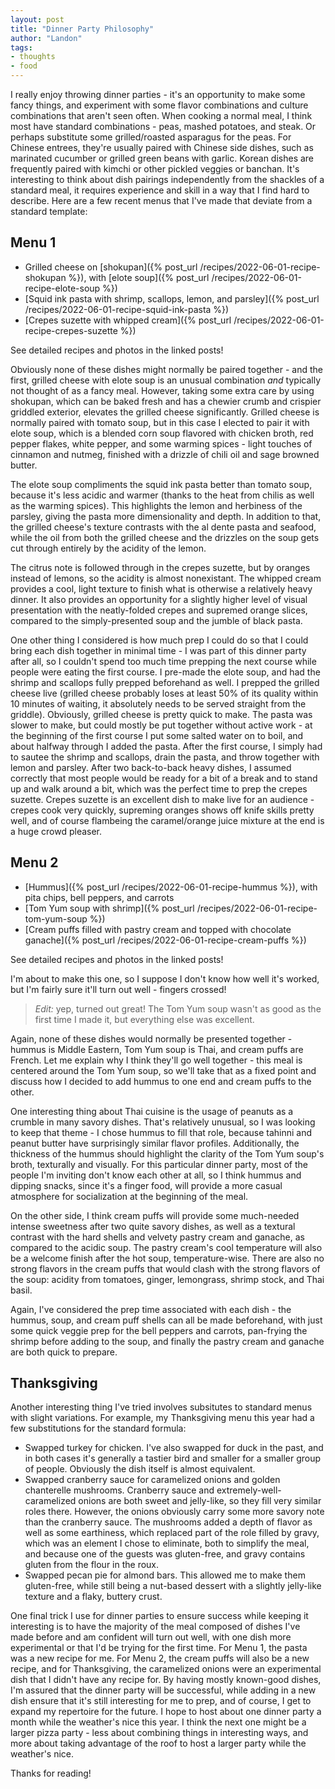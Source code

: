 ```yaml
---
layout: post
title: "Dinner Party Philosophy"
author: "Landon"
tags:
- thoughts
- food
---
```


I really enjoy throwing dinner parties - it's an opportunity to make some fancy things, and experiment with some flavor combinations and culture combinations that aren't seen often. When cooking a normal meal, I think most have standard combinations - peas, mashed potatoes, and steak. Or perhaps substitute some grilled/roasted asparagus for the peas. For Chinese entrees, they're usually paired with Chinese side dishes, such as marinated cucumber or grilled green beans with garlic. Korean dishes are frequently paired with kimchi or other pickled veggies or banchan. It's interesting to think about dish pairings independently from the shackles of a standard meal, it requires experience and skill in a way that I find hard to describe. Here are a few recent menus that I've made that deviate from a standard template:

## Menu 1
- Grilled cheese on [shokupan]({% post_url /recipes/2022-06-01-recipe-shokupan %}), with [elote soup]({% post_url /recipes/2022-06-01-recipe-elote-soup %})
- [Squid ink pasta with shrimp, scallops, lemon, and parsley]({% post_url /recipes/2022-06-01-recipe-squid-ink-pasta %})
- [Crepes suzette with whipped cream]({% post_url /recipes/2022-06-01-recipe-crepes-suzette %})

See detailed recipes and photos in the linked posts!

Obviously none of these dishes might normally be paired together - and the first, grilled cheese with elote soup is an unusual combination *and* typically not thought of as a fancy meal. However, taking some extra care by using shokupan, which can be baked fresh and has a chewier crumb and crispier griddled exterior, elevates the grilled cheese significantly. Grilled cheese is normally paired with tomato soup, but in this case I elected to pair it with elote soup, which is a blended corn soup flavored with chicken broth, red pepper flakes, white pepper, and some warming spices - light touches of cinnamon and nutmeg, finished with a drizzle of chili oil and sage browned butter.

The elote soup compliments the squid ink pasta better than tomato soup, because it's less acidic and warmer (thanks to the heat from chilis as well as the warming spices). This highlights the lemon and herbiness of the parsley, giving the pasta more dimensionality and depth. In addition to that, the grilled cheese's texture contrasts with the al dente pasta and seafood, while the oil from both the grilled cheese and the drizzles on the soup gets cut through entirely by the acidity of the lemon.

The citrus note is followed through in the crepes suzette, but by oranges instead of lemons, so the acidity is almost nonexistant. The whipped cream provides a cool, light texture to finish what is otherwise a relatively heavy dinner. It also provides an opportunity for a slightly higher level of visual presentation with the neatly-folded crepes and supremed orange slices, compared to the simply-presented soup and the jumble of black pasta.

One other thing I considered is how much prep I could do so that I could bring each dish together in minimal time - I was part of this dinner party after all, so I couldn't spend too much time prepping the next course while people were eating the first course. I pre-made the elote soup, and had the shrimp and scallops fully prepped beforehand as well. I prepped the grilled cheese live (grilled cheese probably loses at least 50% of its quality within 10 minutes of waiting, it absolutely needs to be served straight from the griddle). Obviously, grilled cheese is pretty quick to make. The pasta was slower to make, but could mostly be put together without active work - at the beginning of the first course I put some salted water on to boil, and about halfway through I added the pasta. After the first course, I simply had to sautee the shrimp and scallops, drain the pasta, and throw together with lemon and parsley. After two back-to-back heavy dishes, I assumed correctly that most people would be ready for a bit of a break and to stand up and walk around a bit, which was the perfect time to prep the crepes suzette. Crepes suzette is an excellent dish to make live for an audience - crepes cook very quickly, supreming oranges shows off knife skills pretty well, and of course flambeing the caramel/orange juice mixture at the end is a huge crowd pleaser.

## Menu 2
- [Hummus]({% post_url /recipes/2022-06-01-recipe-hummus %}), with pita chips, bell peppers, and carrots
- [Tom Yum soup with shrimp]({% post_url /recipes/2022-06-01-recipe-tom-yum-soup %})
- [Cream puffs filled with pastry cream and topped with chocolate ganache]({% post_url /recipes/2022-06-01-recipe-cream-puffs %})

See detailed recipes and photos in the linked posts!

I'm about to make this one, so I suppose I don't know how well it's worked, but I'm fairly sure it'll turn out well - fingers crossed!

> _Edit:_ yep, turned out great! The Tom Yum soup wasn't as good as the first time I made it, but everything else was excellent.

Again, none of these dishes would normally be presented together - hummus is Middle Eastern, Tom Yum soup is Thai, and cream puffs are French. Let me explain why I think they'll go well together - this meal is centered around the Tom Yum soup, so we'll take that as a fixed point and discuss how I decided to add hummus to one end and cream puffs to the other.

One interesting thing about Thai cuisine is the usage of peanuts as a crumble in many savory dishes. That's relatively unusual, so I was looking to keep that theme - I chose hummus to fill that role, because tahinni and peanut butter have surprisingly similar flavor profiles. Additionally, the thickness of the hummus should highlight the clarity of the Tom Yum soup's broth, texturally and visually. For this particular dinner party, most of the people I'm inviting don't know each other at all, so I think hummus and dipping snacks, since it's a finger food, will provide a more casual atmosphere for socialization at the beginning of the meal.

On the other side, I think cream puffs will provide some much-needed intense sweetness after two quite savory dishes, as well as a textural contrast with the hard shells and velvety pastry cream and ganache, as compared to the acidic soup. The pastry cream's cool temperature will also be a welcome finish after the hot soup, temperature-wise. There are also no strong flavors in the cream puffs that would clash with the strong flavors of the soup: acidity from tomatoes, ginger, lemongrass, shrimp stock, and Thai basil.

Again, I've considered the prep time associated with each dish - the hummus, soup, and cream puff shells can all be made beforehand, with just some quick veggie prep for the bell peppers and carrots, pan-frying the shrimp before adding to the soup, and finally the pastry cream and ganache are both quick to prepare.

## Thanksgiving
Another interesting thing I've tried involves subsitutes to standard menus with slight variations. For example, my Thanksgiving menu this year had a few substitutions for the standard formula:

- Swapped turkey for chicken. I've also swapped for duck in the past, and in both cases it's generally a tastier bird and smaller for a smaller group of people. Obviously the dish itself is almost equivalent.
- Swapped cranberry sauce for caramelized onions and golden chanterelle mushrooms. Cranberry sauce and extremely-well-caramelized onions are both sweet and jelly-like, so they fill very similar roles there. However, the onions obviously carry some more savory note than the cranberry sauce. The mushrooms added a depth of flavor as well as some earthiness, which replaced part of the role filled by gravy, which was an element I chose to eliminate, both to simplify the meal, and because one of the guests was gluten-free, and gravy contains gluten from the flour in the roux.
- Swapped pecan pie for almond bars. This allowed me to make them gluten-free, while still being a nut-based dessert with a slightly jelly-like texture and a flaky, buttery crust.

One final trick I use for dinner parties to ensure success while keeping it interesting is to have the majority of the meal composed of dishes I've made before and am confident will turn out well, with one dish more experimental or that I'd be trying for the first time. For Menu 1, the pasta was a new recipe for me. For Menu 2, the cream puffs will also be a new recipe, and for Thanksgiving, the caramelized onions were an experimental dish that I didn't have any recipe for. By having mostly known-good dishes, I'm assured that the dinner party will be successful, while adding in a new dish ensure that it's still interesting for me to prep, and of course, I get to expand my repertoire for the future. I hope to host about one dinner party a month while the weather's nice this year. I think the next one might be a larger pizza party - less about combining things in interesting ways, and more about taking advantage of the roof to host a larger party while the weather's nice.

Thanks for reading!